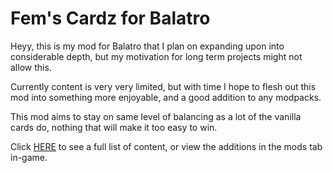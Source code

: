 # Fem's Cardz for Balatro
Heyy, this is my mod for Balatro that I plan on expanding upon into considerable depth, but my motivation for long term projects might not allow this.

Currently content is very very limited, but with time I hope to flesh out this mod into something more enjoyable, and a good addition to any modpacks.

This mod aims to stay on same level of balancing as a lot of the vanilla cards do, nothing that will make it too easy to win.

Click [HERE](https://meowfem.github.io/) to see a full list of content, or view the additions in the mods tab in-game.
